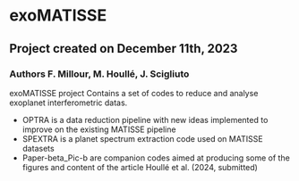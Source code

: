 # exoMATISSE
## Project created on December 11th, 2023
### Authors F. Millour, M. Houllé, J. Scigliuto
exoMATISSE project
Contains a set of codes to reduce and analyse exoplanet interferometric datas.

- OPTRA is a data reduction pipeline with new ideas implemented to improve on the existing MATISSE pipeline
- SPEXTRA is a planet spectrum extraction code used on MATISSE datasets
- Paper-beta_Pic-b are companion codes aimed at producing some of the figures and content of the article Houllé et al. (2024, submitted)